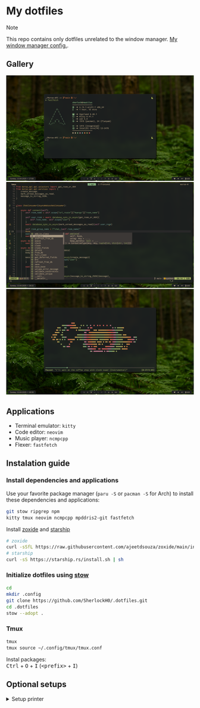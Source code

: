 # My dotfiles

> [!NOTE]
> This repo contains only dotfiles unrelated to the window manager. [My window manager config.](github.com/SherlockH0/HyprGruvbox).

## Gallery

![fastfetch](https://raw.githubusercontent.com/SherlockH0/.dotfiles/refs/heads/main/previews/fastfetch.png)
![neovim](https://raw.githubusercontent.com/SherlockH0/.dotfiles/refs/heads/main/previews/nvim.png)
![ncmpcpp](https://raw.githubusercontent.com/SherlockH0/.dotfiles/refs/heads/main/previews/ncmpcpp.png)

## Applications

- Terminal emulator: `kitty`
- Code editor: `neovim`
- Music player: `ncmpcpp`
- Flexer: `fastfetch`

## Instalation guide

### Install dependencies and applications

Use your favorite package manager (`paru -S` or `pacman -S` for Arch) to install these dependencies and applications:

```bash
git stow ripgrep npm
kitty tmux neovim ncmpcpp mpddris2-git fastfetch
```

Install [zoxide](https://github.com/ajeetdsouza/zoxide) and [starship](https://starship.rs/)

```bash
# zoxide
curl -sSfL https://raw.githubusercontent.com/ajeetdsouza/zoxide/main/install.sh | sh
# starship
curl -sS https://starship.rs/install.sh | sh
```

### Initialize dotfiles using [stow](https://brandon.invergo.net/news/2012-05-26-using-gnu-stow-to-manage-your-dotfiles.html)

```bash
cd
mkdir .config
git clone https://github.com/SherlockH0/.dotfiles.git
cd .dotfiles
stow --adopt .
```

### Tmux

```bash
tmux
tmux source ~/.config/tmux/tmux.conf
```

Instal packages: \
<kbd>Ctrl</kbd> + <kbd>O</kbd> + <kbd>I</kbd> (<kbd>\<prefix\></kbd> + <kbd>I</kbd>)

## Optional setups

<details>

<summary>Setup printer</summary>

```bash
sudo pacman -S caps system-config-printer
sudo systemctl enable --now cups
sudo usermod -aG lp $USER
```

[Install drivers](https://wiki.archlinux.org/title/CUPS/Printer-specific_problems)

</details>
